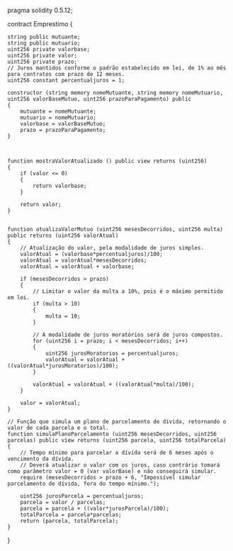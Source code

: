 pragma solidity 0.5.12;

contract Emprestimo
{
    
    string public mutuante;
    string public mutuario;
    uint256 private valorbase;
    uint256 private valor;
    uint256 private prazo;
    // Juros mantidos conforme o padrão estabelecido em lei, de 1% ao mês para contratos com prazo de 12 meses.
    uint256 constant percentualjuros = 1;
    
    constructor (string memory nomeMutuante, string memory nomeMutuario, uint256 valorBaseMutuo, uint256 prazoParaPagamento) public 
    {
        mutuante = nomeMutuante;
        mutuario = nomeMutuario;
        valorbase = valorBaseMutuo;
        prazo = prazoParaPagamento;
    }
    
    
    
    function mostraValorAtualizado () public view returns (uint256)
    {
        if (valor <= 0)
        {
            return valorbase;
        }
        
        return valor;
    }

    
    function atualizaValorMutuo (uint256 mesesDecorridos, uint256 multa) public returns (uint256 valorAtual) 
    {
        // Atualização do valor, pela modalidade de juros simples.
        valorAtual = (valorbase*percentualjuros)/100;
        valorAtual = valorAtual*mesesDecorridos;
        valorAtual = valorAtual + valorbase;
        
        if (mesesDecorridos > prazo)
        {
            // Limitar o valor da multa a 10%, pois é o máximo permitido em lei.   
            if (multa > 10)
            {
                multa = 10;
            }
            
            // A modalidade de juros moratórios será de juros compostos.
            for (uint256 i = prazo; i < mesesDecorridos; i++)
            {
                uint256 jurosMoratorios = percentualjuros;
                valorAtual = valorAtual + ((valorAtual*jurosMoratorios)/100);
            }
            
            valorAtual = valorAtual + ((valorAtual*multa)/100);
        }
        
        valor = valorAtual;
    }
    
    // Função que simula um plano de parcelamento de dívida, retornando o valor de cada parcela e o total.
    function simulaPlanoParcelamento (uint256 mesesDecorridos, uint256 parcelas) public view returns (uint256 parcela, uint256 totalParcela)
    {
        // Tempo mínimo para parcelar a dívida será de 6 meses após o vencimento da dívida.
        // Deverá atualizar o valor com os juros, caso contrário tomará como parâmetro valor = 0 (var valorBase) e não conseguirá simular.
        require (mesesDecorridos > prazo + 6, "Impossível simular parcelamento de dívida, fora do tempo mínimo.");
        
        uint256 jurosParcela = percentualjuros;
        parcela = valor / parcelas;
        parcela = parcela + ((valor*jurosParcela)/100);
        totalParcela = parcela*parcelas;
        return (parcela, totalParcela);
    }
        
}
